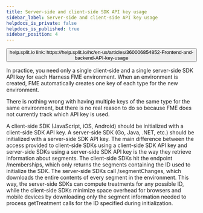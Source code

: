 ```yaml
---
title: Server-side and client-side SDK API key usage
sidebar_label: Server-side and client-side API key usage
helpdocs_is_private: false
helpdocs_is_published: true
sidebar_position: 4
---
```


<p>
  <button style={{borderRadius:'8px', border:'1px', fontFamily:'Courier New', fontWeight:'800', textAlign:'left'}}> help.split.io link: https://help.split.io/hc/en-us/articles/360006854852-Frontend-and-backend-API-key-usage </button>
</p>

In practice, you need only a single client-side and a single server-side SDK API key for each Harness FME environment. When an environment is created, FME automatically creates one key of each type for the new environment.

There is nothing wrong with having multiple keys of the same type for the same environment, but there is no real reason to do so because FME does not currently track which API key is used.

A client-side SDK (JavaScript, iOS, Android) should be initialized with a client-side SDK API key. A server-side SDK (Go, Java, .NET, etc.) should be initialized with a server-side SDK API key. The main difference between the access provided to client-side SDKs using a client-side SDK API key and server-side SDKs using a server-side SDK API key is the way they retrieve information about segments. The client-side SDKs hit the endpoint /memberships, which only returns the segments containing the ID used to initialize the SDK. The server-side SDKs call /segmentChanges, which downloads the entire contents of every segment in the environment. This way, the server-side SDKs can compute treatments for any possible ID, while the client-side SDKs minimize space overhead for browsers and mobile devices by downloading only the segment information needed to process getTreatment calls for the ID specified during initialization.